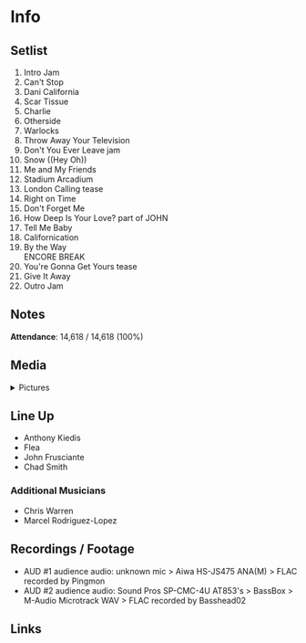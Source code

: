 # Info

## Setlist

1. Intro Jam
2. Can't Stop
3. Dani California
4. Scar Tissue
5. Charlie
6. Otherside
7. Warlocks
8. Throw Away Your Television
9. Don't You Ever Leave jam
10. Snow ((Hey Oh))
11. Me and My Friends
12. Stadium Arcadium
13. London Calling tease
14. Right on Time
15. Don't Forget Me
16. How Deep Is Your Love? part of JOHN
17. Tell Me Baby
18. Californication
19. By the Way
<br> ENCORE BREAK
20. You're Gonna Get Yours tease
21. Give It Away
22. Outro Jam

## Notes

**Attendance**: 14,618 / 14,618 (100%)

## Media 

<details>
  <summary>Pictures</summary>
  <!--<img alt="Setlist" title="Setlist" src="_.jpg" height="200" />
  <img alt="Flyer" title="Flyer" src="_.jpg" height="200" />
  <img alt="Clipper" title="Clipper" src="_.jpg" height="200" />
  <img alt="Ticket" title="Ticket" src="_.jpg" height="200" />
  -->
</details>

## Line Up

* Anthony Kiedis
* Flea
* John Frusciante
* Chad Smith

### Additional Musicians

* Chris Warren  
* Marcel Rodriguez-Lopez

## Recordings / Footage

* AUD #1 audience audio: unknown mic > Aiwa HS-JS475 ANA(M) > FLAC recorded by Pingmon  
* AUD #2 audience audio: Sound Pros SP-CMC-4U AT853's > BassBox > M-Audio Microtrack WAV > FLAC recorded by Basshead02

## Links
